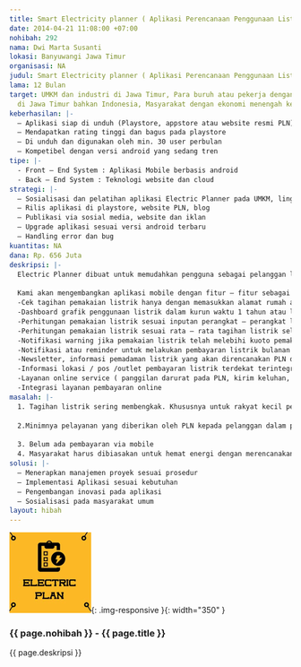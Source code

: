 ```yaml
---
title: Smart Electricity planner ( Aplikasi Perencanaan Penggunaan Listrik )
date: 2014-04-21 11:08:00 +07:00
nohibah: 292
nama: Dwi Marta Susanti
lokasi: Banyuwangi Jawa Timur
organisasi: NA
judul: Smart Electricity planner ( Aplikasi Perencanaan Penggunaan Listrik )
lama: 12 Bulan
target: UMKM dan industri di Jawa Timur, Para buruh atau pekerja dengan gaji harian
  di Jawa Timur bahkan Indonesia, Masyarakat dengan ekonomi menengah ke bawah
keberhasilan: |-
  – Aplikasi siap di unduh (Playstore, appstore atau website resmi PLN) dan digunakan masyarakat hingga akhirnya masyarakat dapat memberikan feedback baik setelah menggunakan aplikasi ini minimal 1 bulan pemakaian.
  – Mendapatkan rating tinggi dan bagus pada playstore
  – Di unduh dan digunakan oleh min. 30 user perbulan
  – Kompetibel dengan versi android yang sedang tren
tipe: |-
  - Front – End System : Aplikasi Mobile berbasis android
  - Back – End System : Teknologi website dan cloud
strategi: |-
  – Sosialisasi dan pelatihan aplikasi Electric Planner pada UMKM, lingkup warga RT/RW, para buruh, dll
  – Rilis aplikasi di playstore, website PLN, blog
  – Publikasi via sosial media, website dan iklan
  – Upgrade aplikasi sesuai versi android terbaru
  – Handling error dan bug
kuantitas: NA
dana: Rp. 656 Juta
deskripsi: |-
  Electric Planner dibuat untuk memudahkan pengguna sebagai pelanggan listrik PLN secara khusus di Indonesia yang mana hampir seluruh masyarakat Indonesia adalah pengguna listrik PLN yaitu untuk mengelola tagihan listrik dan mendapatkan informasi tentang perencanaan penggunaan daya dan tagihan listrik.

  Kami akan mengembangkan aplikasi mobile dengan fitur – fitur sebagai berikut :
  -Cek tagihan pemakaian listrik hanya dengan memasukkan alamat rumah atau ID struk PLN
  -Dashboard grafik penggunaan listrik dalam kurun waktu 1 tahun atau lebih
  -Perhitungan pemakaian listrik sesuai inputan perangkat – perangkat listrik yang digunakan pelanggan menggunakan kalkulator Electric Planner
  -Perhitungan pemakaian listrik sesuai rata – rata tagihan listrik selama 1 tahun pemakaian
  -Notifikasi warning jika pemakaian listrik telah melebihi kuoto pemakaian yang telah direncanakan
  -Notifikasi atau reminder untuk melakukan pembayaran listrik bulanan sekaligus memberikan informasi jumlah tagihan listrik
  -Newsletter, informasi pemadaman listrik yang akan direncanakan PLN dan info kenaikan tariff listrik
  -Informasi lokasi / pos /outlet pembayaran listrik terdekat terintegrasi dengan Maps
  -Layanan online service ( panggilan darurat pada PLN, kirim keluhan, konfirmasi menambah atau mengurangi daya
  -Integrasi layanan pembayaran online
masalah: |-
  1. Tagihan listrik sering membengkak. Khususnya untuk rakyat kecil pengguna listrik dimana ada kemungkinan adanya pemutusan listrik dikarenakan mereka tidak mampu membayar tagihan yang membengkak. Meskipun PLN telah menyediakan layanan listrik prabayar, namun tanpa ada perencanaan, pengguna listrik pra bayar pun harus membeli pulsa listrik lagi jika nantinya penggunaan listrik melebihi batas maksimum

  2.Minimnya pelayanan yang diberikan oleh PLN kepada pelanggan dalam penyebaran informasi. Seringkali PLN secara mendadak memadamkan listrik tanpa ada pemberitahuan sebelumnya, hal ini tentu sangat merugikan masyarakat maupun pengusaha. Jika pelanggan mengkonfirmasi melalui telepon maka akan memotong pulsa yang cukup mahal. Ditambah lagi jika ada kerusakan kabel listrik & kritik layanan, pelanggan harus datang ke kantor PLN atau menelpon kantor PLN.

  3. Belum ada pembayaran via mobile
  4. Masyarakat harus dibiasakan untuk hemat energi dengan merencanakan pengunaan listrik sehemat-hematnya
solusi: |-
  – Menerapkan manajemen proyek sesuai prosedur
  – Implementasi Aplikasi sesuai kebutuhan
  – Pengembangan inovasi pada aplikasi
  – Sosialisasi pada masyarakat umum
layout: hibah
---
```


![292](/static/img/hibahcms/292.png){: .img-responsive }{: width="350" }

### {{ page.nohibah }} - {{ page.title }}

{{ page.deskripsi }}
